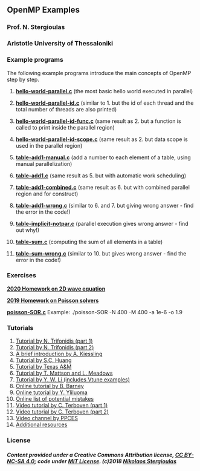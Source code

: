 ## OpenMP Examples
### Prof. N. Stergioulas
### Aristotle University of Thessaloniki


### Example programs

The following example programs introduce the main concepts of OpenMP step by step.


1. [**hello-world-parallel.c**](https://github.com/niksterg/openmp-course/blob/master/hello-world-parallel.c)  (the most basic hello world executed in parallel)

2. [**hello-world-parallel-id.c**](https://github.com/niksterg/openmp-course/blob/master/hello-world-parallel-id.c) (similar to 1. but the id of each thread and the total number of threads are also printed)

3. [**hello-world-parallel-id-func.c**](https://github.com/niksterg/openmp-course/blob/master/hello-world-parallel-id-func.c) (same result as 2. but a function is called to print inside the parallel region)

4. [**hello-world-parallel-id-scope.c**](https://github.com/niksterg/openmp-course/blob/master/hello-world-parallel-id-scope.c) (same result as 2. but data scope is used in the parallel region)

5. [**table-add1-manual.c**](https://github.com/niksterg/openmp-course/blob/master/table-add1-manual.c) (add a number to each element of a table, using manual parallelization)

6. [**table-add1.c**](https://github.com/niksterg/openmp-course/blob/master/table-add1.c) (same result as 5. but with automatic work scheduling)

7. [**table-add1-combined.c**](https://github.com/niksterg/openmp-course/blob/master/table-add1-combined.c) (same result as 6. but with combined parallel region and for construct)

8. [**table-add1-wrong.c**](https://github.com/niksterg/openmp-course/blob/master/table-add1-wrong.c) (similar to 6. and 7. but giving wrong answer - find the error in the code!)

9. [**table-implicit-notpar.c**](https://github.com/niksterg/openmp-course/blob/master/table-implicit-notpar.c) (parallel execution gives wrong answer - find out why!)

10. [**table-sum.c**](https://github.com/niksterg/openmp-course/blob/master/table-sum.c) (computing the sum of all elements in a table)

11. [**table-sum-wrong.c**](https://github.com/niksterg/openmp-course/blob/master/table-sum-wrong.c) (similar to 10. but gives wrong answer - find the error in the code!)

### Exercises

[**2020 Homework on 2D wave equation**](https://github.com/niksterg/openmp-course/blob/master/OpenMP-set-2020.pdf)

[**2019 Homework on Poisson solvers**](https://github.com/niksterg/openmp-course/blob/master/OpenMP-set-2019.pdf)

[**poisson-SOR.c**](https://github.com/niksterg/openmp-course/blob/master/poisson-SOR.c) Example: ./poisson-SOR -N 400 -M 400 -a 1e-6 -o 1.9

### Tutorials

1. [Tutorial by N. Trifonidis (part 1)](http://www.astro.auth.gr/~niksterg/courses/progtools/1-OpenMP-tutorial.pdf) 
2. [Tutorial by N. Trifonidis (part 2)](http://www.astro.auth.gr/~niksterg/courses/progtools/2-OpenMP-tutorial.pdf) 
3. [A brief introduction by A. Kiessling](http://www.roe.ac.uk/ifa/postgrad/pedagogy/2009_kiessling.pdf)
4. [Tutorial by S.C. Huang](https://idre.ucla.edu/sites/default/files/intro-openmp-2013-02-11.pdf)
5. [Tutorial by Texas A&M](https://people.math.umass.edu/~johnston/PHI_WG_2014/OpenMPSlides_tamu_sc.pdf)
6. [Tutorial by T. Mattson and L. Meadows](http://www.openmp.org/wp-content/uploads/omp-hands-on-SC08.pdf)
7. [Tutorial by Y. W. Li (includes Vtune examples)](https://permalink.lanl.gov/object/tr?what=info:lanl-repo/lareport/LA-UR-20-23416) 
8. [Online tutorial by B. Barney](https://computing.llnl.gov/tutorials/openMP/)
9. [Online tutorial by Y. Yliluoma](https://bisqwit.iki.fi/story/howto/openmp/)
10. [Online list of potential mistakes](https://www.viva64.com/en/a/0054/)
11. [Video tutorial by C. Terboven (part 1)](https://www.youtube.com/watch?v=6FMn7M5jxrM)
12. [Video tutorial by C. Terboven (part 2)](https://www.youtube.com/watch?v=Whq28OaPW08)
13. [Video channel by PPCES](https://www.youtube.com/channel/UCtdrEoe46tD2IvJJRs_JH1A)
14. [Additional resources](https://www.openmp.org/resources/tutorials-articles/)


### License

##### Content provided under a Creative Commons Attribution license, [CC BY-NC-SA 4.0](https://creativecommons.org/licenses/by-nc-sa/4.0/); code under [MIT License](https://opensource.org/licenses/MIT). (c)2018 [Nikolaos Stergioulas](http://www.astro.auth.gr/~niksterg/)


